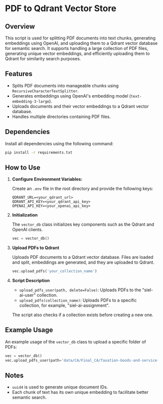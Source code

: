 # PDF to Qdrant Vector Store

## Overview

This script is used for splitting PDF documents into text chunks, generating embeddings using OpenAI, and uploading them to a Qdrant vector database for semantic search. It supports handling a large collection of PDF files, generating unique vector embeddings, and efficiently uploading them to Qdrant for similarity search purposes.

## Features

- Splits PDF documents into manageable chunks using `RecursiveCharacterTextSplitter`.
- Generates embeddings using OpenAI's embedding model (`text-embedding-3-large`).
- Uploads documents and their vector embeddings to a Qdrant vector database.
- Handles multiple directories containing PDF files.

## Dependencies

Install all dependencies using the following command:

```sh
pip install -r requirements.txt
```

## How to Use

1. **Configure Environment Variables:**

   Create an `.env` file in the root directory and provide the following keys:

   ```plaintext
   QDRANT_URL=<your_qdrant_url>
   QDRANT_API_KEY=<your_qdrant_api_key>
   OPENAI_API_KEY=<your_openai_api_key>
   ```

2. **Initialization**

   The `vector_db` class initializes key components such as the Qdrant and OpenAI clients.

   ```python
   vec = vector_db()
   ```

3. **Upload PDFs to Qdrant**

   Uploads PDF documents to a Qdrant vector database. Files are loaded and split, embeddings are generated, and they are uploaded to Qdrant.

   ```python
   vec.upload_pdfs('your_collection_name')
   ```

4. **Script Description**

   - `upload_pdfs_user(path, delete=False)`: Uploads PDFs to the "siel-ai-user" collection.
   - `upload_pdfs(collection_name)`: Uploads PDFs to a specific collection, for example, "siel-ai-assignment".

   The script also checks if a collection exists before creating a new one.


## Example Usage

An example usage of the `vector_db` class to upload a specific folder of PDFs:

```python
vec = vector_db()
vec.upload_pdfs_user(path='data/CA/Final_CA/Taxation-Goods-and-service-Tax', delete=True)
```

## Notes

- `uuid4` is used to generate unique document IDs.
- Each chunk of text has its own unique embedding to facilitate better semantic search.
